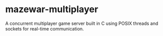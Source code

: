 # mazewar-multiplayer
A concurrent multiplayer game server built in C using POSIX threads and sockets for real-time communication.
